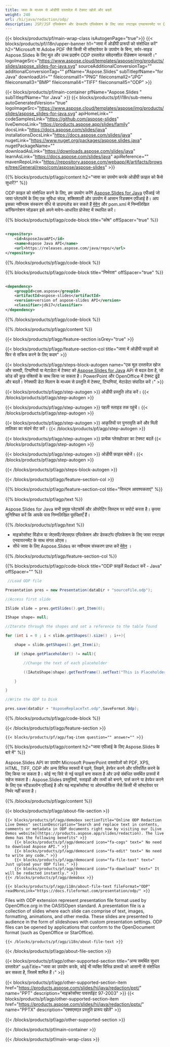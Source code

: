 ```yaml
---
title: जावा के माध्यम से ओडीपी दस्तावेज़ में टेक्स्ट खोजें और बदलें
weight: 240
url: /hi/java/redaction/odp/ 
description: JSP/JSF एप्लिकेशन और डेस्कटॉप एप्लिकेशन के लिए जावा रनटाइम एनवायरनमेंट पर ODP फ़ाइल में संवेदनशील जानकारी को संशोधित करने के लिए जावा नमूना कोड।
---
```


{{< blocks/products/pf/main-wrap-class isAutogenPage="true">}}
{{< blocks/products/pf/i18n/upper-banner h1="जावा में ओडीपी प्रारूपों को संशोधित करें" h2="Microsoft या Adobe PDF जैसे किसी भी सॉफ़्टवेयर के उपयोग के बिना, सर्वर-साइड Aspose.Slides के लिए मूल और उच्च प्रदर्शन ODP दस्तावेज़ संवेदनशील रीडेक्शन जानकारी।" logoImageSrc="https://www.aspose.cloud/templates/aspose/img/products/slides/aspose_slides-for-java.svg" sourceAdditionalConversionTag="" additionalConversionTag="" pfName="Aspose.Slides" subTitlepfName="for Java" downloadUrl="" fileiconsmall1="PNG" fileiconsmall2="JPG" fileiconsmall3="BMP" fileiconsmall4="TIFF" fileiconsmall5="ODP" >}}

{{< blocks/products/pf/main-container pfName="Aspose.Slides " subTitlepfName="for Java" >}}
{{< blocks/products/pf/i18n/sub-menu autoGeneratedVersion="true" logoImageSrc="https://www.aspose.cloud/templates/aspose/img/products/slides/aspose_slides-for-java.svg" apiHomeLink="" codeSamplesLink="https://github.com/aspose-slides" liveDemosLink="https://products.aspose.app/slides/family" docsLink="https://docs.aspose.com/slides/java" installationsDocsLink="https://docs.aspose.com/slides/java" nugetLink="https://www.nuget.org/packages/aspose.slides.java" nugetPackageName="" downloadAsLink="https://downloads.aspose.com/slides/java" learnAsLink="https://docs.aspose.com/slides/java" apiReference="" mavenRepoLink="https://repository.aspose.com/webapp/#/artifacts/browse/tree/General/repo/com/aspose/aspose-slides" >}}

{{% blocks/products/pf/agp/content h2="जावा का उपयोग करके ओडीपी फ़ाइल को कैसे सुधारें?" %}}

 ODP फ़ाइल को संशोधित करने के लिए, हम उपयोग करेंगे
 [Aspose.Slides for Java](https://products.aspose.com/slides/hi/java)
 एपीआई जो जावा प्लेटफॉर्म के लिए एक सुविधा संपन्न, शक्तिशाली और उपयोग में आसान रिडक्शन एपीआई है। आप इसका नवीनतम संस्करण सीधे से डाउनलोड कर सकते हैं
 [मेवेन](https://repository.aspose.com/webapp/#/artifacts/browse/tree/General/repo/com/aspose/aspose-slides)
 और pom.xml में निम्नलिखित कॉन्फ़िगरेशन जोड़कर इसे अपने मावेन-आधारित प्रोजेक्ट में स्थापित करें।

{{% blocks/products/pf/agp/code-block title="कोष" offSpacer="true" %}}

```xml

<repository>
    <id>AsposeJavaAPI</id>
    <name>Aspose Java API</name>
    <url>https://releases.aspose.com/java/repo/</url>
</repository>

```

{{% /blocks/products/pf/agp/code-block %}}

{{% blocks/products/pf/agp/code-block title="निर्भरता" offSpacer="true" %}}

```xml

<dependency>
    <groupId>com.aspose</groupId>
    <artifactId>aspose-slides</artifactId>
    <version>version of aspose-slides API</version>
    <classifier>jdk17</classifier>
</dependency>
```

{{% /blocks/products/pf/agp/code-block %}}

{{% /blocks/products/pf/agp/content %}}

{{< blocks/products/pf/agp/feature-section isGrey="true" >}}


{{< blocks/products/pf/agp/feature-section-col title="जावा में ओडीपी फाइलों को फिर से सक्रिय करने के लिए कदम" >}}

{{< blocks/products/pf/agp/steps-block-autogen name="एक मूल दस्तावेज़ खोज और सामग्री, टिप्पणियों या मेटाडेटा में टेक्स्ट को [Aspose.Slides for Java](https://products.aspose.com/slides/hi/java) API से बदल देता है, जो कोड की कुछ पंक्तियों के साथ किया जा सकता है। PowerPoint और OpenOffice में टेक्स्ट ढूंढें और बदलें। रेगेक्सपी डेटा मिलान के माध्यम से प्रस्तुति में टेक्स्ट, टिप्पणियां, मेटाडेटा संपादित करें।" >}}

{{< blocks/products/pf/agp/step-autogen >}}
ओडीपी प्रस्तुति लोड करें।
{{< /blocks/products/pf/agp/step-autogen >}}

{{< blocks/products/pf/agp/step-autogen >}}
पहली स्लाइड तक पहुंचें।
{{< /blocks/products/pf/agp/step-autogen >}}

{{< blocks/products/pf/agp/step-autogen >}}
आकृतियों पर पुनरावृति करें और मिली तालिका का संदर्भ सेट करें।
{{< /blocks/products/pf/agp/step-autogen >}}

{{< blocks/products/pf/agp/step-autogen >}}
प्रत्येक प्लेसहोल्डर का टेक्स्ट बदलें
{{< /blocks/products/pf/agp/step-autogen >}}

{{< blocks/products/pf/agp/step-autogen >}}
ओडीपी फ़ाइल सहेजें।
{{< /blocks/products/pf/agp/step-autogen >}}

{{< /blocks/products/pf/agp/steps-block-autogen >}}

{{< /blocks/products/pf/agp/feature-section-col >}}

{{% blocks/products/pf/agp/feature-section-col title="सिस्टम आवश्यकताएं" %}}

{{% blocks/products/pf/agp/text %}}

 Aspose.Slides for Java सभी प्रमुख प्लेटफॉर्म और ऑपरेटिंग सिस्टम पर सपोर्ट करता है। कृपया सुनिश्चित करें कि आपके पास निम्नलिखित पूर्वापेक्षाएँ हैं।

{{% /blocks/products/pf/agp/text %}}

- माइक्रोसॉफ्ट विंडोज या जेएसपी/जेएसएफ एप्लिकेशन और डेस्कटॉप एप्लिकेशन के लिए जावा रनटाइम एनवायरनमेंट के साथ संगत ओएस।
- सीधे जावा के लिए Aspose.Slides का नवीनतम संस्करण प्राप्त करें
 [मेवेन](https://repository.aspose.com/webapp/#/artifacts/browse/tree/General/repo/com/aspose/aspose-slides) ।

{{% /blocks/products/pf/agp/feature-section-col %}}

{{% blocks/products/pf/agp/code-block title="ODP फ़ाइलें Redact करें - Java" offSpacer="" %}}

```cs
 //Load ODP file

Presentation pres = new Presentation(dataDir + "sourceFile.odp");

//Access first slide

ISlide slide = pres.getSlides().get_Item(0);

IShape shape= null;

//Iterate through the shapes and set a reference to the table found

for (int i = 0 ; i < slide.getShapes().size() ; i++){

    shape = slide.getShapes().get_Item(i);

    if (shape.getPlaceholder() != null){

        //Change the text of each placeholder

        ((IAutoShape)shape).getTextFrame().setText("This is Placeholder");

    }

}

//Write the ODP to Disk

pres.save(dataDir + "AsposeReplaceTxt.odp",SaveFormat.Odp);

```

{{% /blocks/products/pf/agp/code-block %}}

{{< /blocks/products/pf/agp/feature-section >}}

    {{< blocks/products/pf/agp/faq-item question="" answer="" >}}
 

<!-- aboutfile Starts -->

{{% blocks/products/pf/agp/content h2="जावा एपीआई के लिए Aspose.Slides के बारे में" %}}

 Aspose.Slides API का उपयोग Microsoft PowerPoint दस्तावेज़ों को PDF, XPS, HTML, TIFF, ODP और अन्य विभिन्न स्वरूपों में पढ़ने, लिखने, हेरफेर करने और परिवर्तित करने के लिए किया जा सकता है। कोई नए सिरे से नई फाइलें बना सकता है और उन्हें संबंधित समर्थित प्रारूपों में सहेज सकता है। Aspose.Slides प्रस्तुतियों, स्लाइडों और तत्वों को बनाने, पार्स करने या हेरफेर करने के लिए एक स्टैंडअलोन एपीआई है और यह माइक्रोसॉफ्ट या ओपनऑफिस जैसे किसी भी सॉफ्टवेयर पर निर्भर नहीं करता है।  



{{% /blocks/products/pf/agp/content %}}

{{< blocks/products/pf/agp/about-file-section >}}

    {{< blocks/products/pf/agp/demobox sectionTitle="Online ODP Redaction Live Demos" sectionDescription="Search and replace text in contents, comments or metadata in ODP documents right now by visiting our [Live Demos website](https://products.aspose.app/slides/redaction). The live demo has the following benefits" >}}
        {{< blocks/products/pf/agp/democard icon="fa-cogs" text=" No need to download Aspose API." >}}
        {{< blocks/products/pf/agp/democard icon="fa-edit" text=" No need to write any code." >}}
        {{< blocks/products/pf/agp/democard icon="fa-file-text" text=" Just upload your ODP files." >}}
        {{< blocks/products/pf/agp/democard icon="fa-download" text=" It will be redacted instantly." >}}
    {{< /blocks/products/pf/agp/demobox >}}

    {{< blocks/products/pf/agp/i18n/about-file-text fileFormat="ODP" readMoreLink="https://docs.fileformat.com/presentation/odp/" >}}
Files with ODP extension represent presentation file format used by OpenOffice.org in the OASISOpen standard. A presentation file is a collection of slides where each slide can comprise of text, images, formatting, animations, and other media. These slides are presented to audience in the form of slideshows with custom presentation settings. ODP files can be opened by applications that conform to the OpenDocument format (such as OpenOffice or StarOffice). 

    {{< /blocks/products/pf/agp/i18n/about-file-text >}}

{{< /blocks/products/pf/agp/about-file-section >}}

<!-- aboutfile Ends -->

{{< blocks/products/pf/agp/other-supported-section title="अन्य समर्थित सुधार दस्तावेज़" subTitle="जावा का उपयोग करके, कोई भी व्यक्ति विभिन्न प्रारूपों को आसानी से संशोधित कर सकता है, जिसमें शामिल हैं।" >}}

{{< blocks/products/pf/agp/other-supported-section-item href="https://products.aspose.com/slides/hi/java/redaction/ppt/" name="PPT" description="माइक्रोसॉफ्ट पावरपॉइंट 97-2003" >}}
{{< blocks/products/pf/agp/other-supported-section-item href="https://products.aspose.com/slides/hi/java/redaction/pptx/" name="PPTX" description="एक्सएमएल प्रस्तुति प्रारूप खोलें" >}}

{{< /blocks/products/pf/agp/other-supported-section >}}

{{< /blocks/products/pf/main-container >}}
    
{{< /blocks/products/pf/main-wrap-class >}}